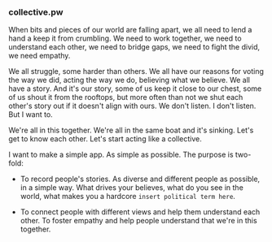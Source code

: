 ### collective.pw

When bits and pieces of our world are falling apart, we all need to lend a hand a keep it from crumbling. 
We need to work together, we need to understand each other, we need to bridge gaps, we need to fight the divid, we need empathy.

We all struggle, some harder than others. We all have our reasons for voting the way we did, acting the way we do, believing what we believe. We all have a story. And it's our story, some of us keep it close to our chest, some of us shout it from the rooftops, but more often than not we shut each other's story out if it doesn't align with ours. We don't listen. I don't listen. But I want to.

We're all in this together. We're all in the same boat and it's sinking. Let's get to know each other. Let's start acting like a collective.

I want to make a simple app. As simple as possible. The purpose is two-fold:

- To record people's stories. As diverse and different people as possible, in a simple way. What drives your believes, what do you see in the world, what makes you a hardcore ``insert political term here``. 

- To connect people with different views and help them understand each other. To foster empathy and help people understand that we're in this together. 
